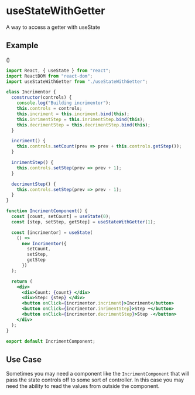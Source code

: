 # useStateWithGetter
A way to access a getter with useState

## Example
()
```jsx
import React, { useState } from "react";
import ReactDOM from "react-dom";
import useStateWithGetter from "./useStateWithGetter";

class Incrimentor {
  constructor(controls) {
    console.log("Building incrimentor");
    this.controls = controls;
    this.incriment = this.incriment.bind(this);
    this.inrimentStep = this.inrimentStep.bind(this);
    this.decrimentStep = this.decrimentStep.bind(this);
  }

  incriment() {
    this.controls.setCount(prev => prev + this.controls.getStep());
  }

  inrimentStep() {
    this.controls.setStep(prev => prev + 1);
  }

  decrimentStep() {
    this.controls.setStep(prev => prev - 1);
  }
}

function IncrimentComponent() {
  const [count, setCount] = useState(0);
  const [step, setStep, getStep] = useStateWithGetter(1);

  const [incrimentor] = useState(
    () =>
      new Incrimentor({
        setCount,
        setStep,
        getStep
      })
  );

  return (
    <div>
      <div>Count: {count} </div>
      <div>Step: {step} </div>
      <button onClick={incrimentor.incriment}>Incriment</button>
      <button onClick={incrimentor.inrimentStep}>Step +</button>
      <button onClick={incrimentor.decrimentStep}>Step -</button>
    </div>
  );
}

export default IncrimentComponent;
```

## Use Case
Sometimes you may need a component like the `IncrimentComponent` that will pass the state controls off to some sort of controller. In this case you may need the ability to read the values from outside the component. 